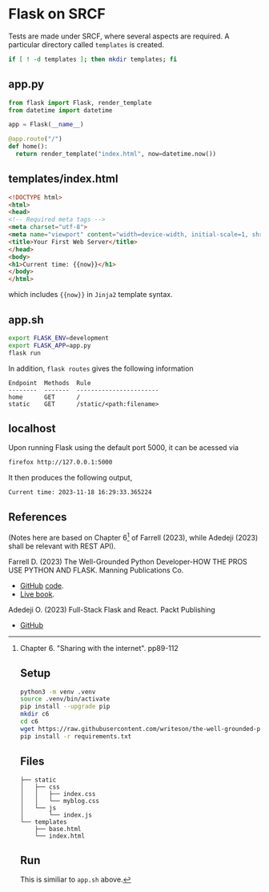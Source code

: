 # Flask on SRCF

Tests are made under SRCF, where several aspects are required. A particular directory called `templates` is created.

```bash
if [ ! -d templates ]; then mkdir templates; fi
```

## app.py

```python
from flask import Flask, render_template
from datetime import datetime

app = Flask(__name__)

@app.route("/")
def home():
  return render_template("index.html", now=datetime.now())
```

## templates/index.html

```html
<!DOCTYPE html>
<html>
<head>
<!-- Required meta tags -->
<meta charset="utf-8">
<meta name="viewport" content="width=device-width, initial-scale=1, shrink-to-fit=no">
<title>Your First Web Server</title>
</head>
<body>
<h1>Current time: {{now}}</h1>
</body>
</html>
```

which includes `{{now}}` in `Jinja2` template syntax.

## app.sh

```bash
export FLASK_ENV=development
export FLASK_APP=app.py
flask run
```

In addition, `flask routes` gives the following information

```
Endpoint  Methods  Rule
--------  -------  -----------------------
home      GET      /
static    GET      /static/<path:filename>
```

## localhost

Upon running Flask using the default port 5000, it can be acessed via

```bash
firefox http://127.0.0.1:5000
```

It then produces the following output,

```
Current time: 2023-11-18 16:29:33.365224
```

## References

(Notes here are based on Chapter 6[^chapter6] of Farrell (2023), while Adedeji (2023) shall be relevant with REST API).

Farrell D. (2023) The Well-Grounded Python Developer-HOW THE PROS USE PYTHON AND FLASK. Manning Publications Co.

- [GitHub](https://github.com/writeson) [code](https://github.com/writeson/the-well-grounded-python-developer).
- [Live book](https://livebook.manning.com/book/the-well-grounded-python-developer/).

Adedeji O. (2023) Full-Stack Flask and React. Packt Publishing

- [GitHub](https://github.com/PacktPublishing/Full-Stack-Flask-and-React)

[^chapter6]: Chapter 6. "Sharing with the internet". pp89-112 

    ## Setup

    ```bash
    python3 -m venv .venv
    source .venv/bin/activate
    pip install --upgrade pip
    mkdir c6
    cd c6
    wget https://raw.githubusercontent.com/writeson/the-well-grounded-python-developer/integration/examples/CH_06/requirements.txt
    pip install -r requirements.txt
    ```

    ## Files

    ```
    ├── static
    │   ├── css
    │   │   ├── index.css
    │   │   └── myblog.css
    │   └── js
    │       └── index.js
    └── templates
        ├── base.html
        └── index.html
    ```

    ## Run

    This is similiar to `app.sh` above.
